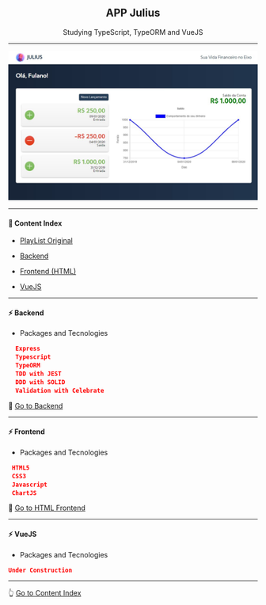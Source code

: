 <h2 align="center">APP Julius</h2>
<p align="center">Studying TypeScript, TypeORM and VueJS</p>

---

![Julius](https://github.com/lipex360x/julius/blob/master/frontend/html/img/julius2.jpg)

---

#### :bookmark_tabs: Content Index
- [PlayList Original](https://www.youtube.com/watch?v=tCVU2l89qz0&list=PL370TvW48yBthGQ8SetNVwO8dc-DYKzoq&ab_channel=SidneySousae)

- [Backend](#zap-backend)

- [Frontend (HTML)](#zap-frontend)

- [VueJS](#zap-vuejs)

---

#### :zap: Backend

* Packages and Tecnologies
```json
  Express
  Typescript
  TypeORM
  TDD with JEST
  DDD with SOLID
  Validation with Celebrate
```

:rocket: [Go to Backend](https://github.com/lipex360x/julius/tree/master/backend)

---
#### :zap: Frontend

* Packages and Tecnologies
```json
 HTML5
 CSS3
 Javascript
 ChartJS
```

:rocket: [Go to HTML Frontend](https://github.com/lipex360x/julius/tree/master/frontend/html)

---

#### :zap: VueJS

* Packages and Tecnologies
```json
Under Construction
```

---

:point_up_2: [Go to Content Index](#bookmark_tabs-content-index)